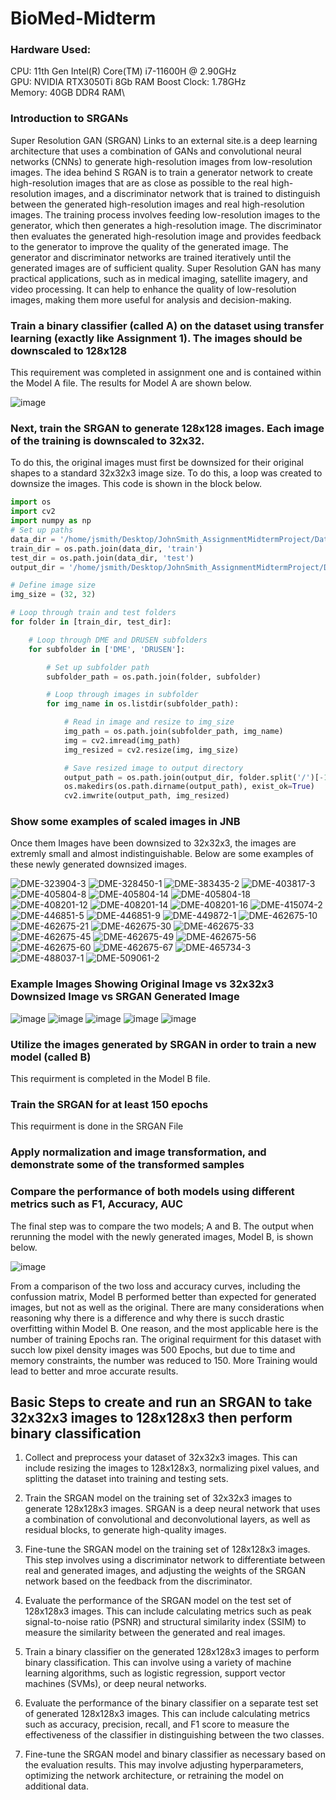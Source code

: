 # BioMed-Midterm

### Hardware Used:

CPU: 11th Gen Intel(R) Core(TM) i7-11600H @ 2.90GHz\
GPU: NVIDIA RTX3050Ti 8Gb RAM Boost Clock: 1.78GHz\
Memory: 40GB DDR4 RAM\

### Introduction to SRGANs
Super Resolution GAN (SRGAN) Links to an external site.is a deep learning architecture that uses a combination of GANs 
and convolutional neural networks (CNNs) to generate high-resolution images from low-resolution images. The idea behind S
RGAN is to train a generator network to create high-resolution images that are as close as possible to the real high-resolution 
images, and a discriminator network that is trained to distinguish between the generated high-resolution images and real high-resolution images. 
The training process involves feeding low-resolution images to the generator, which then generates a high-resolution image. The discriminator 
then evaluates the generated high-resolution image and provides feedback to the generator to improve the quality of the generated image.
The generator and discriminator networks are trained iteratively until the generated images are of sufficient quality. Super Resolution GAN 
has many practical applications, such as in medical imaging, satellite imagery, and video processing. It can help to enhance the quality of 
low-resolution images, making them more useful for analysis and decision-making.

### Train a binary classifier (called A) on the dataset using transfer learning (exactly like Assignment 1). The images should be downscaled to 128x128
This requirement was completed in assignment one and is contained within the Model A file. The results for Model A are shown below. 

![image](https://user-images.githubusercontent.com/113131600/227605525-c456dc24-76ee-4f05-9119-7367c35b1793.png)


### Next, train the SRGAN to generate 128x128 images. Each image of the training is downscaled to 32x32.
To do this, the original images must first be downsized for their original shapes to a standard 32x32x3 image size. To do this, a loop was created 
to downsize the images. This code is shown in the block below.

```python
import os
import cv2
import numpy as np
# Set up paths
data_dir = '/home/jsmith/Desktop/JohnSmith_AssignmentMidtermProject/Data/'
train_dir = os.path.join(data_dir, 'train')
test_dir = os.path.join(data_dir, 'test')
output_dir = '/home/jsmith/Desktop/JohnSmith_AssignmentMidtermProject/Data/Downsized_32x32x3'

# Define image size
img_size = (32, 32)

# Loop through train and test folders
for folder in [train_dir, test_dir]:

    # Loop through DME and DRUSEN subfolders
    for subfolder in ['DME', 'DRUSEN']:

        # Set up subfolder path
        subfolder_path = os.path.join(folder, subfolder)

        # Loop through images in subfolder
        for img_name in os.listdir(subfolder_path):

            # Read in image and resize to img_size
            img_path = os.path.join(subfolder_path, img_name)
            img = cv2.imread(img_path)
            img_resized = cv2.resize(img, img_size)

            # Save resized image to output directory
            output_path = os.path.join(output_dir, folder.split('/')[-1], subfolder, img_name)
            os.makedirs(os.path.dirname(output_path), exist_ok=True)
            cv2.imwrite(output_path, img_resized)

```


### Show some examples of scaled images in JNB

Once them Images have been downsized to 32x32x3, the images are extremly small and almost indistinguishable. Below are some examples of these newly generated downsized images.

![DME-323904-3](https://user-images.githubusercontent.com/113131600/227603680-65620948-0156-465b-82b6-fbb10561e790.jpeg)
![DME-328450-1](https://user-images.githubusercontent.com/113131600/227603684-6133a1d7-9f22-4d54-8301-9968e0afa103.jpeg)
![DME-383435-2](https://user-images.githubusercontent.com/113131600/227603685-91ed7b84-1f37-41d3-999c-53d25678891d.jpeg)
![DME-403817-3](https://user-images.githubusercontent.com/113131600/227603686-1725c00a-069d-4d4e-a148-a65e9cc5fd77.jpeg)
![DME-405804-8](https://user-images.githubusercontent.com/113131600/227603687-296aa918-8f90-4a11-92ca-bda78024bf90.jpeg)
![DME-405804-14](https://user-images.githubusercontent.com/113131600/227603688-56c0b5fd-00ed-4cd4-8623-c9aae8b1871c.jpeg)
![DME-405804-18](https://user-images.githubusercontent.com/113131600/227603689-964c788a-7c99-4a45-8b13-46a2c9364ed5.jpeg)
![DME-408201-12](https://user-images.githubusercontent.com/113131600/227603690-6e6b3945-799b-473d-93b2-fa9252b82810.jpeg)
![DME-408201-14](https://user-images.githubusercontent.com/113131600/227603692-fa19a9a7-d392-48b4-8145-2a6d408547e5.jpeg)
![DME-408201-16](https://user-images.githubusercontent.com/113131600/227603693-b572c501-9ef9-4c27-a502-693b78e51daa.jpeg)
![DME-415074-2](https://user-images.githubusercontent.com/113131600/227603694-2cc48ec4-d982-4979-b096-2c4215243829.jpeg)
![DME-446851-5](https://user-images.githubusercontent.com/113131600/227603695-4730a469-1bd9-4ea9-a310-b856d005c76e.jpeg)
![DME-446851-9](https://user-images.githubusercontent.com/113131600/227603698-309fa3d0-8278-49c2-bf3a-26d164ef784e.jpeg)
![DME-449872-1](https://user-images.githubusercontent.com/113131600/227603699-c0eb3f4c-2561-4782-a04c-2f82698c305c.jpeg)
![DME-462675-10](https://user-images.githubusercontent.com/113131600/227603700-ceca6863-fda9-4987-972d-a2a4032e1e3c.jpeg)
![DME-462675-21](https://user-images.githubusercontent.com/113131600/227603701-6cdfc0d4-e016-4523-9277-eb5b4f0a6170.jpeg)
![DME-462675-30](https://user-images.githubusercontent.com/113131600/227603704-a50abebb-e271-44e3-ad70-860d54a63ea1.jpeg)
![DME-462675-33](https://user-images.githubusercontent.com/113131600/227603705-b6a5be01-f549-44fd-b4ea-f00af4452eb6.jpeg)
![DME-462675-45](https://user-images.githubusercontent.com/113131600/227603706-4fbfb556-0d49-49c9-a1b0-ac282571d2d1.jpeg)
![DME-462675-49](https://user-images.githubusercontent.com/113131600/227603707-285386e2-22c3-4aa9-8b56-dde99844ac29.jpeg)
![DME-462675-56](https://user-images.githubusercontent.com/113131600/227603708-5a2a02a2-a5aa-4bef-96c9-1a675e51253e.jpeg)
![DME-462675-60](https://user-images.githubusercontent.com/113131600/227603709-d681da0b-1213-4bc3-a547-4fe89cf38f5c.jpeg)
![DME-462675-67](https://user-images.githubusercontent.com/113131600/227603710-806fbd4f-43f0-488d-8d0f-49418437b8c5.jpeg)
![DME-465734-3](https://user-images.githubusercontent.com/113131600/227603711-b4b90b94-0e06-4fa3-a91b-ffc35961b599.jpeg)
![DME-488037-1](https://user-images.githubusercontent.com/113131600/227603713-6201f7b0-1bd3-46bd-b513-072b87e057c5.jpeg)
![DME-509061-2](https://user-images.githubusercontent.com/113131600/227603714-2feff083-cd69-4b66-88f6-328e0c9807f0.jpeg)

### Example Images Showing Original Image vs 32x32x3 Downsized Image vs SRGAN Generated Image

![image](https://user-images.githubusercontent.com/113131600/227628729-ce632008-1b2a-4f3a-8d2e-bc544b5ea2a2.png)
![image](https://user-images.githubusercontent.com/113131600/227628904-dbce4b59-d351-4c37-bea4-0319ac4e499c.png)
![image](https://user-images.githubusercontent.com/113131600/227629054-57ffa367-dc92-4d9f-98e3-83045d6167cc.png)
![image](https://user-images.githubusercontent.com/113131600/227629165-f4ece8f6-a558-447c-abe6-e90c30434413.png)
![image](https://user-images.githubusercontent.com/113131600/227629273-de7f5fd1-1dfb-4611-b0c0-47f72901ef78.png)



### Utilize the images generated by SRGAN in order to train a new model (called B)
This requirment is completed in the Model B file.

### Train the SRGAN for at least 150 epochs
This requirment is done in the SRGAN File


### Apply normalization and image transformation, and demonstrate some of the transformed samples


### Compare the performance of both models using different metrics such as F1, Accuracy, AUC
The final step was to compare the two models; A and B.
The output when rerunning the model with the newly generated images, Model B, is shown below.

![image](https://user-images.githubusercontent.com/113131600/227605778-6b5144f3-be4e-46d6-9b3c-88e8468280ee.png)

From a comparison of the two loss and accuracy curves, including the confussion matrix, Model B performed better than expected for generated images, but not as well as the original. 
There are many considerations when reasoning why there is a difference and why there is succh drastic overfitting within Model B. One reason, and the most applicable here is the number of training Epochs ran. 
The original requirment for this dataset with succh low pixel density images was 500 Epochs, but due to time and memory constraints, the number was reduced to 150. More Training would lead to better and mroe accurate results.


## Basic Steps to create and run an SRGAN to take 32x32x3 images to 128x128x3 then perform binary classification

1. Collect and preprocess your dataset of 32x32x3 images. This can include resizing the images to 128x128x3, normalizing pixel values, and splitting the dataset into training and testing sets.

2. Train the SRGAN model on the training set of 32x32x3 images to generate 128x128x3 images. SRGAN is a deep neural network that uses a combination of convolutional and deconvolutional layers, as well as residual blocks, to generate high-quality images.

3. Fine-tune the SRGAN model on the training set of 128x128x3 images. This step involves using a discriminator network to differentiate between real and generated images, and adjusting the weights of the SRGAN network based on the feedback from the discriminator.

4. Evaluate the performance of the SRGAN model on the test set of 128x128x3 images. This can include calculating metrics such as peak signal-to-noise ratio (PSNR) and structural similarity index (SSIM) to measure the similarity between the generated and real images.

5. Train a binary classifier on the generated 128x128x3 images to perform binary classification. This can involve using a variety of machine learning algorithms, such as logistic regression, support vector machines (SVMs), or deep neural networks.

6. Evaluate the performance of the binary classifier on a separate test set of generated 128x128x3 images. This can include calculating metrics such as accuracy, precision, recall, and F1 score to measure the effectiveness of the classifier in distinguishing between the two classes.

7. Fine-tune the SRGAN model and binary classifier as necessary based on the evaluation results. This may involve adjusting hyperparameters, optimizing the network architecture, or retraining the model on additional data.
